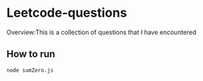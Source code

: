 # Leetcode-questions
Overview:This is a collection of questions that I have encountered

## How to run 
<code>node sumZero.js</code>
